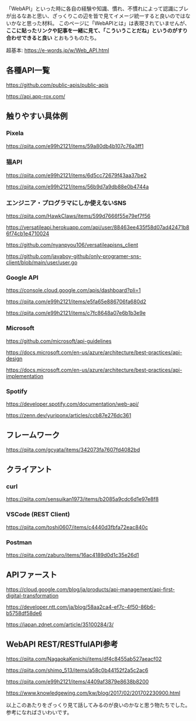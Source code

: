 「WebAPI」といった時に各自の経験や知識、慣れ、不慣れによって認識にブレが出るなあと思い、ざっくりこの辺を皆で見てイメージ統一すると良いのではないかなと思った材料。
このページに「WebAPIとは」は表現されていませんが、**ここに貼ったリンクや記事を一緒に見て、「こういうことだね」というのがすり合わせできると良い** とおもうものたち。

超基本: https://e-words.jp/w/Web_API.html

## 各種API一覧

https://github.com/public-apis/public-apis

https://api.app-rox.com/


## 触りやすい具体例

### Pixela

https://qiita.com/e99h2121/items/59a80db4b107c76a3ff1

### 猫API

https://qiita.com/e99h2121/items/6d5cc72679f43aa37be2

https://qiita.com/e99h2121/items/56b9d7a9db88e0b4744a

### エンジニア・プログラマにしか使えないSNS

https://qiita.com/HawkClaws/items/599d7666f55e79ef7f56

https://versatileapi.herokuapp.com/api/user/88463ee435f58d07ad42471b86f74cb1e4710024

https://github.com/nyanpyou106/versatileapisns_client

https://github.com/javaboy-github/only-programer-sns-client/blob/main/user/user.go

### Google API
https://console.cloud.google.com/apis/dashboard?pli=1

https://qiita.com/e99h2121/items/e5fa65e886706fa680d2

https://qiita.com/e99h2121/items/c7fc8648a07e6b1b3e9e

### Microsoft 

https://github.com/microsoft/api-guidelines

https://docs.microsoft.com/en-us/azure/architecture/best-practices/api-design

https://docs.microsoft.com/en-us/azure/architecture/best-practices/api-implementation

### Spotify 

https://developer.spotify.com/documentation/web-api/

https://zenn.dev/yuriponx/articles/ccb87e276dc361


## フレームワーク

https://qiita.com/gcyata/items/342073fa7607fd4082bd


## クライアント

### curl
https://qiita.com/sensuikan1973/items/b2085a9cdc6d1e97e8f8

### VSCode (REST Client)
https://qiita.com/toshi0607/items/c4440d3fbfa72eac840c

### Postman
https://qiita.com/zaburo/items/16ac4189d0d1c35e26d1


## APIファースト

https://cloud.google.com/blog/ja/products/api-management/api-first-digital-transformation

https://developer.ntt.com/ja/blog/58aa2ca4-ef7c-4f50-86b6-b5758df58de6

https://japan.zdnet.com/article/35100284/3/


## WebAPI REST/RESTfulAPI参考

https://qiita.com/NagaokaKenichi/items/df4c8455ab527aeacf02

https://qiita.com/shimo_513/items/a58c0b44152f2a5c2ac6

https://qiita.com/e99h2121/items/4409af3879e8638b8200

https://www.knowledgewing.com/kw/blog/2017/02/201702230900.html


以上このあたりをざっくり見て話してみるのが良いのかなと思う物たちでした。参考になればさいわいです。
